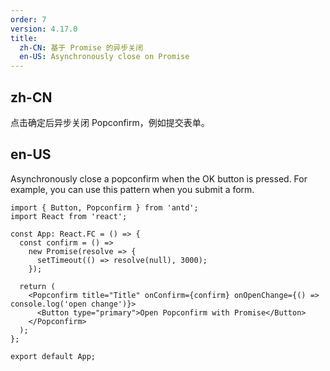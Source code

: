 ```yaml
---
order: 7
version: 4.17.0
title:
  zh-CN: 基于 Promise 的异步关闭
  en-US: Asynchronously close on Promise
---
```


## zh-CN

点击确定后异步关闭 Popconfirm，例如提交表单。

## en-US

Asynchronously close a popconfirm when the OK button is pressed. For example, you can use this pattern when you submit a form.

```tsx
import { Button, Popconfirm } from 'antd';
import React from 'react';

const App: React.FC = () => {
  const confirm = () =>
    new Promise(resolve => {
      setTimeout(() => resolve(null), 3000);
    });

  return (
    <Popconfirm title="Title" onConfirm={confirm} onOpenChange={() => console.log('open change')}>
      <Button type="primary">Open Popconfirm with Promise</Button>
    </Popconfirm>
  );
};

export default App;
```
